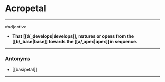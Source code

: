 # Acropetal
---
#adjective
- **That [[d/_develops|develops]], matures or opens from the [[b/_base|base]] towards the [[a/_apex|apex]] in sequence.**
---
### Antonyms
- [[basipetal]]
---
